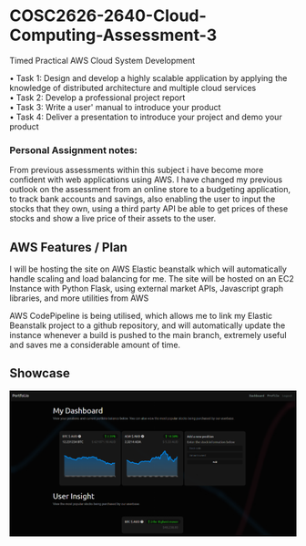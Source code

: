 # COSC2626-2640-Cloud-Computing-Assessment-3      
Timed Practical AWS Cloud System Development   
   
• Task 1: Design and develop a highly scalable application by applying the knowledge of distributed architecture 
and multiple cloud services    
• Task 2: Develop a professional project report   
• Task 3: Write a user' manual to introduce your product    
• Task 4: Deliver a presentation to introduce your project and demo your product     

### Personal Assignment notes:
From previous assessments within this subject i have become more confident with web applications using AWS.
I have changed my previous outlook on the assessment from an online store to a budgeting application, to track bank accounts
and savings, also enabling the user to input the stocks that they own, using a third party API be able to get prices of these stocks
and show a live price of their assets to the user.

## AWS Features / Plan
I will be hosting the site on AWS Elastic beanstalk which will automatically handle scaling and load balancing for me.
The site will be hosted on an EC2 Instance with Python Flask, using external market APIs, Javascript graph libraries, and more utilities from AWS

AWS CodePipeline is being utilised, which allows me to link my Elastic Beanstalk project to a github repository, and will automatically update the instance whenever a build is pushed to the main branch, extremely useful and saves me a considerable amount of time.

## Showcase
![dashboard](/showcase/dashboard.png)
